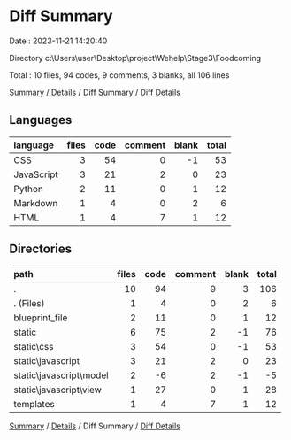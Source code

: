 # Diff Summary

Date : 2023-11-21 14:20:40

Directory c:\\Users\\user\\Desktop\\project\\Wehelp\\Stage3\\Foodcoming

Total : 10 files,  94 codes, 9 comments, 3 blanks, all 106 lines

[Summary](results.md) / [Details](details.md) / Diff Summary / [Diff Details](diff-details.md)

## Languages
| language | files | code | comment | blank | total |
| :--- | ---: | ---: | ---: | ---: | ---: |
| CSS | 3 | 54 | 0 | -1 | 53 |
| JavaScript | 3 | 21 | 2 | 0 | 23 |
| Python | 2 | 11 | 0 | 1 | 12 |
| Markdown | 1 | 4 | 0 | 2 | 6 |
| HTML | 1 | 4 | 7 | 1 | 12 |

## Directories
| path | files | code | comment | blank | total |
| :--- | ---: | ---: | ---: | ---: | ---: |
| . | 10 | 94 | 9 | 3 | 106 |
| . (Files) | 1 | 4 | 0 | 2 | 6 |
| blueprint_file | 2 | 11 | 0 | 1 | 12 |
| static | 6 | 75 | 2 | -1 | 76 |
| static\\css | 3 | 54 | 0 | -1 | 53 |
| static\\javascript | 3 | 21 | 2 | 0 | 23 |
| static\\javascript\\model | 2 | -6 | 2 | -1 | -5 |
| static\\javascript\\view | 1 | 27 | 0 | 1 | 28 |
| templates | 1 | 4 | 7 | 1 | 12 |

[Summary](results.md) / [Details](details.md) / Diff Summary / [Diff Details](diff-details.md)